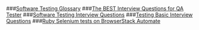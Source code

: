 
###[Software Testing Glossary](http://www.testingexcellence.com/software-testing-glossary/)
###[The BEST Interview Questions for QA Tester](http://qaquestions.net/)
###[Software Testing Interview Questions](http://www.geekinterview.com/Interview-Questions/Testing/Software-Testing)
###[Testing Basic Interview Questions](http://testingbasicinterviewquestions.blogspot.com/)
###[Ruby Selenium tests on BrowserStack Automate](https://www.browserstack.com/automate/ruby#getting-started)
